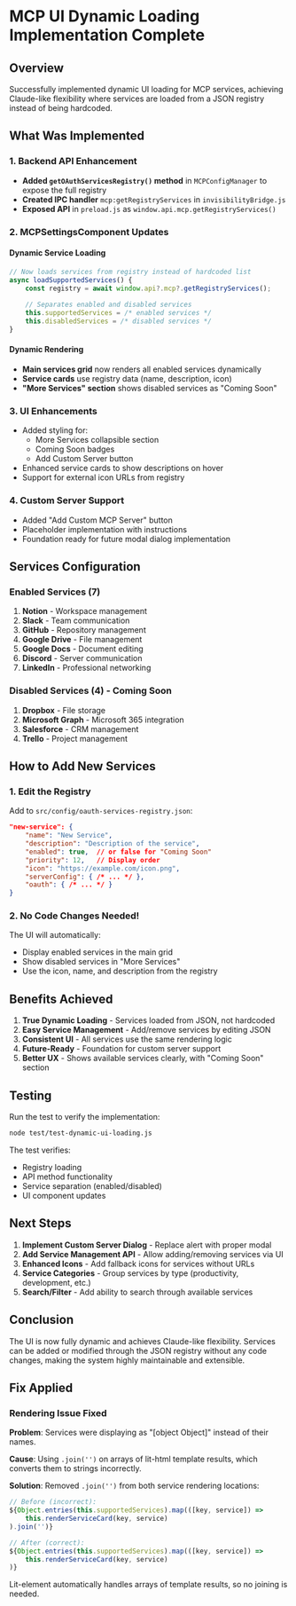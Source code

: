 # MCP UI Dynamic Loading Implementation Complete

## Overview
Successfully implemented dynamic UI loading for MCP services, achieving Claude-like flexibility where services are loaded from a JSON registry instead of being hardcoded.

## What Was Implemented

### 1. Backend API Enhancement
- **Added `getOAuthServicesRegistry()` method** in `MCPConfigManager` to expose the full registry
- **Created IPC handler** `mcp:getRegistryServices` in `invisibilityBridge.js`
- **Exposed API** in `preload.js` as `window.api.mcp.getRegistryServices()`

### 2. MCPSettingsComponent Updates

#### Dynamic Service Loading
```javascript
// Now loads services from registry instead of hardcoded list
async loadSupportedServices() {
    const registry = await window.api?.mcp?.getRegistryServices();
    
    // Separates enabled and disabled services
    this.supportedServices = /* enabled services */
    this.disabledServices = /* disabled services */
}
```

#### Dynamic Rendering
- **Main services grid** now renders all enabled services dynamically
- **Service cards** use registry data (name, description, icon)
- **"More Services" section** shows disabled services as "Coming Soon"

### 3. UI Enhancements
- Added styling for:
  - More Services collapsible section
  - Coming Soon badges
  - Add Custom Server button
- Enhanced service cards to show descriptions on hover
- Support for external icon URLs from registry

### 4. Custom Server Support
- Added "Add Custom MCP Server" button
- Placeholder implementation with instructions
- Foundation ready for future modal dialog implementation

## Services Configuration

### Enabled Services (7)
1. **Notion** - Workspace management
2. **Slack** - Team communication
3. **GitHub** - Repository management
4. **Google Drive** - File management
5. **Google Docs** - Document editing
6. **Discord** - Server communication
7. **LinkedIn** - Professional networking

### Disabled Services (4) - Coming Soon
1. **Dropbox** - File storage
2. **Microsoft Graph** - Microsoft 365 integration
3. **Salesforce** - CRM management
4. **Trello** - Project management

## How to Add New Services

### 1. Edit the Registry
Add to `src/config/oauth-services-registry.json`:
```json
"new-service": {
    "name": "New Service",
    "description": "Description of the service",
    "enabled": true,  // or false for "Coming Soon"
    "priority": 12,   // Display order
    "icon": "https://example.com/icon.png",
    "serverConfig": { /* ... */ },
    "oauth": { /* ... */ }
}
```

### 2. No Code Changes Needed!
The UI will automatically:
- Display enabled services in the main grid
- Show disabled services in "More Services"
- Use the icon, name, and description from the registry

## Benefits Achieved

1. **True Dynamic Loading** - Services loaded from JSON, not hardcoded
2. **Easy Service Management** - Add/remove services by editing JSON
3. **Consistent UI** - All services use the same rendering logic
4. **Future-Ready** - Foundation for custom server support
5. **Better UX** - Shows available services clearly, with "Coming Soon" section

## Testing

Run the test to verify the implementation:
```bash
node test/test-dynamic-ui-loading.js
```

The test verifies:
- Registry loading
- API method functionality
- Service separation (enabled/disabled)
- UI component updates

## Next Steps

1. **Implement Custom Server Dialog** - Replace alert with proper modal
2. **Add Service Management API** - Allow adding/removing services via UI
3. **Enhanced Icons** - Add fallback icons for services without URLs
4. **Service Categories** - Group services by type (productivity, development, etc.)
5. **Search/Filter** - Add ability to search through available services

## Conclusion

The UI is now fully dynamic and achieves Claude-like flexibility. Services can be added or modified through the JSON registry without any code changes, making the system highly maintainable and extensible.

## Fix Applied

### Rendering Issue Fixed
**Problem**: Services were displaying as "[object Object]" instead of their names.

**Cause**: Using `.join('')` on arrays of lit-html template results, which converts them to strings incorrectly.

**Solution**: Removed `.join('')` from both service rendering locations:
```javascript
// Before (incorrect):
${Object.entries(this.supportedServices).map(([key, service]) => 
    this.renderServiceCard(key, service)
).join('')}

// After (correct):
${Object.entries(this.supportedServices).map(([key, service]) => 
    this.renderServiceCard(key, service)
)}
```

Lit-element automatically handles arrays of template results, so no joining is needed. 